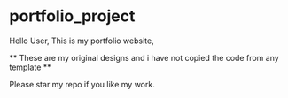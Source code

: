 # portfolio_project

Hello User,
This is my portfolio website,

** These are my original designs and i have not copied the code from any template **

Please star my repo if you like my work.





   
